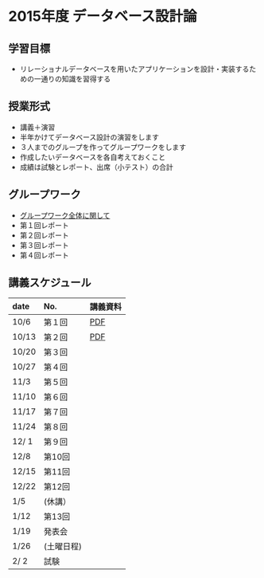 2015年度 データベース設計論
====

## 学習目標
* リレーショナルデータベースを用いたアプリケーションを設計・実装するための一通りの知識を習得する

## 授業形式
* 講義＋演習
* 半年かけてデータベース設計の演習をします
 * ３人までのグループを作ってグループワークをします
 * 作成したいデータベースを各自考えておくこと
* 成績は試験とレポート、出席（小テスト）の合計

## グループワーク
* [グループワーク全体に関して](groupwork.md)
* 第１回レポート
* 第２回レポート
* 第３回レポート
* 第４回レポート

## 講義スケジュール

| date  | No. | 講義資料 |
|:------|:----|:--------|
| 10/6  | 第１回 |[PDF](pdf/1st.pdf)|
| 10/13 | 第２回 |[PDF](pdf/2nd.pdf) |
| 10/20 | 第３回 | |
| 10/27 | 第４回 | |
| 11/3 | 第５回 | |
| 11/10 | 第６回 | |
| 11/17 | 第７回 | |
| 11/24 | 第８回 | |
| 12/ 1 | 第９回 | |
| 12/8 | 第10回 | |
| 12/15 | 第11回 | |
| 12/22 | 第12回 | |
|  1/5  | (休講）| |
|  1/12 | 第13回 | |
|  1/19 | 発表会 | |
|  1/26 | (土曜日程) | |
|  2/ 2 | 試験 | |

